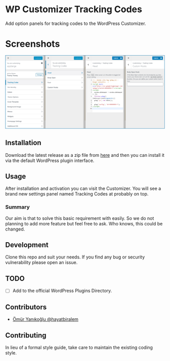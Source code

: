 # WP Customizer Tracking Codes
Add option panels for tracking codes to the WordPress Customizer.

# Screenshots
![Images of the Customizer Settings](/assets/screenshot.png)

## Installation
Download the latest release as a zip file from [here](https://github.com/hayatbiralem/wp-customizer-tracking-codes/releases/latest) and then you can install it via the default WordPress plugin interface.

## Usage
After installation and activation you can visit the Customizer. You will see a brand new settings panel named Tracking Codes at probably on top.

### Summary
Our aim is that to solve this basic requirement with easily. So we do not planning to add more feature but feel free to ask. Who knows, this could be changed.

## Development
Clone this repo and suit your needs. If you find any bug or security vulnerability please open an issue.

## TODO
- [ ] Add to the official WordPress Plugins Directory.

## Contributors
- [Ömür Yanıkoğlu @hayatbiralem](https://twitter.com/hayatbiralem)

## Contributing
In lieu of a formal style guide, take care to maintain the existing coding style.